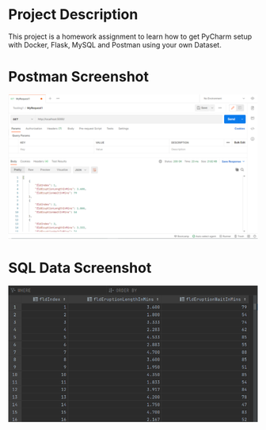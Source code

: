 # Project Description
This project is a homework assignment to learn how to get PyCharm setup with Docker, Flask, MySQL and Postman using your own Dataset.

# Postman Screenshot
![postman request output](screenshots/postman.PNG)

# SQL Data Screenshot
![pycharm data query](screenshots/query.PNG)